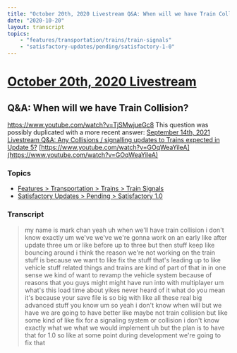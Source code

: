 ```yaml
---
title: "October 20th, 2020 Livestream Q&A: When will we have Train Collision?"
date: "2020-10-20"
layout: transcript
topics:
    - "features/transportation/trains/train-signals"
    - "satisfactory-updates/pending/satisfactory-1-0"
---
```

# [October 20th, 2020 Livestream](../2020-10-20.md)
## Q&A: When will we have Train Collision?
https://www.youtube.com/watch?v=TjSMwjueGc8
This question was possibly duplicated with a more recent answer: [September 14th, 2021 Livestream Q&A: Any Collisions / signalling updates to Trains expected in Update 5?](./yt-GOqWeaYileA.md) [https://www.youtube.com/watch?v=GOqWeaYileA](https://www.youtube.com/watch?v=GOqWeaYileA)


### Topics
* [Features > Transportation > Trains > Train Signals](../topics/features/transportation/trains/train-signals.md)
* [Satisfactory Updates > Pending > Satisfactory 1.0](../topics/satisfactory-updates/pending/satisfactory-1-0.md)

### Transcript

> my name is mark chan yeah uh when we'll have train collision i don't know exactly um we've we've we're gonna work on an early like after update three um or like before up to three but then stuff keep like bouncing around i think the reason we're not working on the train stuff is because we want to like fix the stuff that's leading up to like vehicle stuff related things and trains are kind of part of that in in one sense we kind of want to revamp the vehicle system because of reasons that you guys might might have run into with multiplayer um what's this load time about yikes never heard of it what do you mean it's because your save file is so big with like all these real big advanced stuff you know um so yeah i don't know when will but we have we are going to have better like maybe not train collision but like some kind of like fix for a signaling system or collision i don't know exactly what we what we would implement uh but the plan is to have that for 1.0 so like at some point during development we're going to fix that
